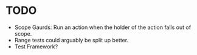 
# TODO
- Scope Gaurds: Run an action when the holder of the action falls out of scope.
- Range tests could arguably be split up better.
- Test Framework?